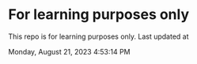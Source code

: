 # For learning purposes only
This repo is for learning purposes only.
Last updated at

Monday, August 21, 2023 4:53:14 PM

